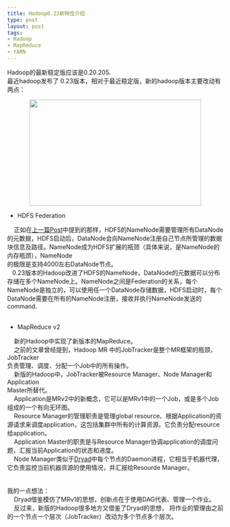 ```yaml
--- 
title: Hadoop0.23新特性介绍
type: post
layout: post
tags: 
- Hadoop
- MapReduce
- YARN
---
```

Hadoop的最新稳定版应该是0.20.205.<br />最近hadoop发布了 0.23版本，相对于最近稳定版，新的hadoop版本主要改动有两点：<br /><div style="clear: both; text-align: center;"><a href="http://hadoop.apache.org/common/docs/r0.23.0/hadoop-yarn/hadoop-yarn-site/yarn_architecture.gif" style="margin-left: 1em; margin-right: 1em;"><img border="0" height="247" src="http://hadoop.apache.org/common/docs/r0.23.0/hadoop-yarn/hadoop-yarn-site/yarn_architecture.gif" width="400" /></a></div><ul><li>HDFS Federation</li></ul>    正如在<a href="http://nourlcn.ownlinux.net/2011/11/yarn-next-generation-hadoop-map-reduce.html">上一篇Post</a>中提到的那样，HDFS的NameNode需要管理所有DataNode的元数据，HDFS启动后，DataNode会向NameNode注册自己节点所管理的数据块信息及路径。NameNode成为HDFS扩展的瓶颈（具体来说，是NameNode的内存瓶颈），NameNode<br />的极限是支持4000左右DataNode节点。<br />   0.23版本的Hadoop改进了HDFS的NameNode，DataNode的元数据可以分布存储在多个NameNode上。NameNode之间是Federation的关系，每个NameNode是独立的，可以使用任一个DataNode存储数据，HDFS启动时，每个DataNode需要在所有的NameNode注册，接收并执行NameNode发送的command.<br /><br /><ul><li>MapReduce v2</li></ul>    新的Hadoop中实现了新版本的MapReduce。<br />    之前的文章曾经提到，Hadoop MR 中的JobTracker是整个MR框架的瓶颈，JobTracker<br />负责管理、调度、分配一个Job中的所有操作。<br />    新版的Hadoop中，JobTracker被Resource Manager、Node Manager和Application<br />Master所替代。<br />    Application是MRv2中的新概念，它可以是MRv1中的一个Job，或是多个Job组成的一个有向无环图。 <br />    Resource Manager的管理职责是管理global resource、根据Application的资源请求来调度application，这包括集群中所有的计算资源。它负责分配resource给application。<br />    Application Master的职责是与Resource Manager协调application的调度问题，汇报当前Application的状态和进度。<br />    Node Manager类似于<a href="http://nourlcn.ownlinux.net/2011/11/dryad-paper-review-and-system-analysis.html">Dryad</a>中每个节点的Daemon进程，它相当于机器代理，它负责监控当前机器资源的使用情况，并汇报给Resourde Manager。<br /><br />     <br />我的一点想法：<br />    Dryad借鉴模仿了MRv1的思想，创新点在于使用DAG代表、管理一个作业。<br />    反过来，新版的Hadoop很多地方又借鉴了Dryad的思想， 将作业的管理由之前的一个节点一个层次（JobTracker）改动为多个节点多个层次。
